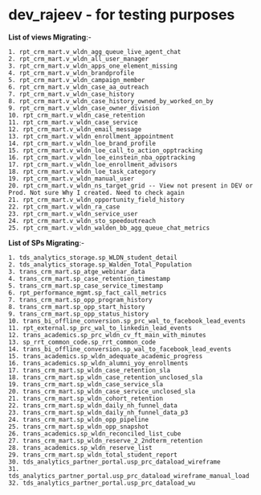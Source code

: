 # dev_rajeev - for testing purposes

**List of views Migrating**:-
	
 	1. rpt_crm_mart.v_wldn_agg_queue_live_agent_chat
	2. rpt_crm_mart.v_wldn_all_user_manager
	3. rpt_crm_mart.v_wldn_apps_one_element_missing
	4. rpt_crm_mart.v_wldn_brandprofile
	5. rpt_crm_mart.v_wldn_campaign_member
	6. rpt_crm_mart.v_wldn_case_aa_outreach
	7. rpt_crm_mart.v_wldn_case_history
	8. rpt_crm_mart.v_wldn_case_history_owned_by_worked_on_by
	9. rpt_crm_mart.v_wldn_case_owner_division
	10. rpt_crm_mart.v_wldn_case_retention
	11. rpt_crm_mart.v_wldn_case_service
	12. rpt_crm_mart.v_wldn_email_message
	13. rpt_crm_mart.v_wldn_enrollment_appointment
	14. rpt_crm_mart.v_wldn_loe_brand_profile
	15. rpt_crm_mart.v_wldn_loe_call_to_action_opptracking
	16. rpt_crm_mart.v_wldn_loe_einstein_nba_opptracking
	17. rpt_crm_mart.v_wldn_loe_enrollment_advisors
	18. rpt_crm_mart.v_wldn_loe_task_category
	19. rpt_crm_mart.v_wldn_manual_user
	20. rpt_crm_mart.v_wldn_ns_target_grid -- View not present in DEV or Prod. Not sure Why I created. Need to check again
	21. rpt_crm_mart.v_wldn_opportunity_field_history
	22. rpt_crm_mart.v_wldn_ra_case
	23. rpt_crm_mart.v_wldn_service_user
	24. rpt_crm_mart.v_wldn_sto_speedoutreach
  	25. rpt_crm_mart.v_wldn_walden_bb_agg_queue_chat_metrics

**List of SPs Migrating**:-

	1. tds_analytics_storage.sp_WLDN_student_detail
	2. tds_analytics_storage.sp_Walden_Total_Population
	3. trans_crm_mart.sp_atge_webinar_data
	4. trans_crm_mart.sp_case_retention_timestamp
	5. trans_crm_mart.sp_case_service_timestamp
	6. rpt_performance_mgmt.sp_fact_call_metrics
	7. trans_crm_mart.sp_opp_program_history
	8. trans_crm_mart.sp_opp_start_history
	9. trans_crm_mart.sp_opp_status_history
	10. trans_bi_offline_conversion.sp_prc_wal_to_facebook_lead_events
	11. rpt_external.sp_prc_wal_to_linkedin_lead_events
	12. trans_academics.sp_prc_wldn_cv_ft_main_with_minutes
	13. sp_rrt_common_code.sp_rrt_common_code
	14. trans_bi_offline_conversion.sp_wal_to_facebook_lead_events
	15. trans_academics.sp_wldn_adequate_academic_progress
	16. trans_academics.sp_wldn_alumni_yoy_enrollments
	17. trans_crm_mart.sp_wldn_case_retention_sla
	18. trans_crm_mart.sp_wldn_case_retention_unclosed_sla
	19. trans_crm_mart.sp_wldn_case_service_sla
	20. trans_crm_mart.sp_wldn_case_service_unclosed_sla
	21. trans_crm_mart.sp_wldn_cohort_retention
	22. trans_crm_mart.sp_wldn_daily_nh_funnel_data
	23. trans_crm_mart.sp_wldn_daily_nh_funnel_data_p3
	24. trans_crm_mart.sp_wldn_opp_pipeline
	25. trans_crm_mart.sp_wldn_opp_snapshot
	26. trans_academics.sp_wldn_reconciled_list_cube
	27. trans_crm_mart.sp_wldn_reserve_2_2ndterm_retention
	28. trans_academics.sp_wldn_reserve_list
	29. trans_crm_mart.sp_wldn_total_student_report
	30. tds_analytics_partner_portal.usp_prc_dataload_wireframe
	31. tds_analytics_partner_portal.usp_prc_dataload_wireframe_manual_load
  	32. tds_analytics_partner_portal.usp_prc_dataload_wu

